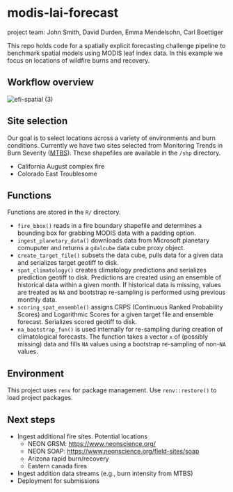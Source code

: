 # modis-lai-forecast
project team: John Smith, David Durden,  Emma Mendelsohn, Carl Boettiger

This repo holds code for a spatially explicit forecasting challenge pipeline to benchmark spatial models using MODIS leaf index data. In this example we focus on locations of wildfire burns and recovery.

## Workflow overview
![efi-spatial (3)](https://github.com/eco4cast/modis-lai-forecast/assets/16726030/8e9b7eb5-62ca-4a7f-9df1-a5c09bd569b2)


## Site selection
Our goal is to select locations across a variety of environments and burn conditions. Currently we have two sites selected from Monitoring Trends in Burn Severity ([MTBS](https://www.mtbs.gov/)). These shapefiles are available in the `/shp` directory.
- California August complex fire
- Colorado East Troublesome

## Functions

Functions are stored in the `R/` directory.

- `fire_bbox()` reads in a fire boundary shapefile and determines a bounding box for grabbing MODIS data with a padding option. 
- `ingest_planetary_data()` downloads data from Microsoft planetary comuputer and returns a `gdalcube` data cube proxy object. 
- `create_target_file()` subsets the data cube, pulls data for a given data and serializes target geotiff to disk.  
- `spat_climatology()` creates climatology predictions and serializes prediction geotiff to disk. Predictions are created using an ensemble of historical data within a given month. If historical data is missing, values are treated as `NA` and bootstrap re-sampling is performed using previous monthly data.
- `scoring_spat_ensemble()` assigns CRPS (Continuous Ranked Probability Scores) and Logarithmic Scores for a given target file and ensemble forecast. Serializes scored geotiff to disk.
- `na_bootstrap_fun()` is used internally for re-sampling during creation of climatological forecasts. The function takes a vector `x` of (possibly missing) data and fills `NA` values using a bootstrap re-sampling of non-`NA` values.

## Environment
This project uses `renv` for package management. Use `renv::restore()` to load project packages.

## Next steps
- Ingest additional fire sites. Potential locations
    - NEON GRSM: https://www.neonscience.org/
    - NEON SOAP: https://www.neonscience.org/field-sites/soap 
    - Arizona rapid burn/recovery
    - Eastern canada fires
- Ingest addition data streams (e.g., burn intensity from MTBS)
- Deployment for submissions

